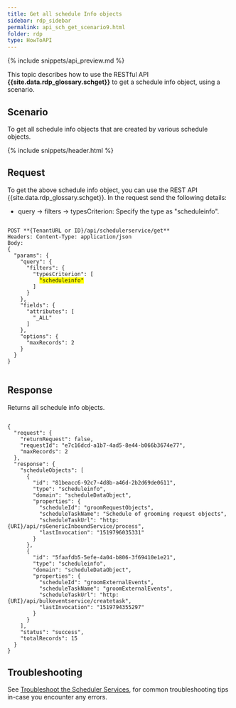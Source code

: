 ```yaml
---
title: Get all schedule Info objects
sidebar: rdp_sidebar
permalink: api_sch_get_scenario9.html
folder: rdp
type: HowToAPI
---
```


{% include snippets/api_preview.md %}

This topic describes how to use the RESTful API **{{site.data.rdp_glossary.schget}}** to get a schedule info object, using a scenario. 

## Scenario

To get all schedule info objects that are created by various schedule objects.

{% include snippets/header.html %}

## Request

To get the above schedule info object, you can use the REST API {{site.data.rdp_glossary.schget}}. In the request send the following details:

* query -> filters -> typesCriterion: Specify the type as "scheduleinfo".

<pre>
<code>
POST **{TenantURL or ID}/api/schedulerservice/get**
Headers: Content-Type: application/json
Body:
{
  "params": {
    "query": {
      "filters": {
        "typesCriterion": [
          <span style="background-color: #FFFF00">"scheduleinfo"</span>
        ]
      }
    },
    "fields": {
      "attributes": [
        "_ALL"
      ]
    },
    "options": {
      "maxRecords": 2
    }
  }
}
</code>
</pre>

## Response

Returns all schedule info objects.

<pre><code>
{
  "request": {
    "returnRequest": false,
    "requestId": "e7c16dcd-a1b7-4ad5-8e44-b066b3674e77",
    "maxRecords": 2
  },
  "response": {
    "scheduleObjects": [
      {
        "id": "81beacc6-92c7-4d8b-a46d-2b2d69de0611",
        "type": "scheduleinfo",
        "domain": "scheduleDataObject",
        "properties": {
          "scheduleId": "groomRequestObjects",
          "scheduleTaskName": "Schedule of grooming request objects",
          "scheduleTaskUrl": "http:{URI}/api/rsGenericInboundService/process",
          "lastInvocation": "1519796035331"
        }
      },
      {
        "id": "5faafdb5-5efe-4a04-b806-3f69410e1e21",
        "type": "scheduleinfo",
        "domain": "scheduleDataObject",
        "properties": {
          "scheduleId": "groomExternalEvents",
          "scheduleTaskName": "groomExternalEvents",
          "scheduleTaskUrl": "http:{URI}/api/bulkeventservice/createtask",
          "lastInvocation": "1519794355297"
        }
      }
    ],
    "status": "success",
    "totalRecords": 15
  }
}
</code></pre>

## Troubleshooting

See [Troubleshoot the Scheduler Services](api_troubleshoot_sch.html), for common troubleshooting tips in-case you encounter any errors.